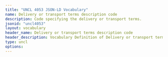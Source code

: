 ```yaml
---
title: "UNCL 4053 JSON-LD Vocabulary"
name: Delivery or transport terms description code
description: Code specifying the delivery or transport terms.
jsonid: "uncl4053"
layout: vocabulary
header_name: Delivery or transport terms description code
header_description: Vocabulary Definition of Delivery or transport terms description code semantics in HTML format. JSON-LD format is available at [uncl4053.jsonld](/vocabulary/uncl4053.jsonld)
type: uncl
options:
---
```

